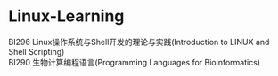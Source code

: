 # Linux-Learning
BI296 Linux操作系统与Shell开发的理论与实践(Introduction to LINUX and Shell Scripting)  
BI290 生物计算编程语言(Programming Languages for Bioinformatics)
